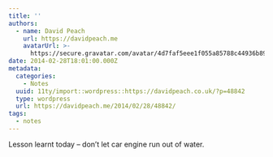 ```yaml
---
title: ''
authors:
  - name: David Peach
    url: https://davidpeach.me
    avatarUrl: >-
      https://secure.gravatar.com/avatar/4d7faf5eee1f055a85788c44936b8995eaab6dfb004e7854ec747ccb272e91ee?s=96&d=mm&r=g
date: 2014-02-28T18:01:00.000Z
metadata:
  categories:
    - Notes
  uuid: 11ty/import::wordpress::https://davidpeach.co.uk/?p=48842
  type: wordpress
  url: https://davidpeach.me/2014/02/28/48842/
tags:
  - notes
---
```

Lesson learnt today – don’t let car engine run out of water.